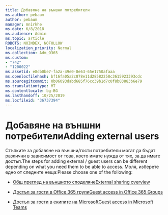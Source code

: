 ```yaml
---
title: Добавяне на външни потребители
ms.author: pebaum
author: pebaum
manager: mnirkhe
ms.date: 6/8/2018
ms.audience: Admin
ms.topic: article
ROBOTS: NOINDEX, NOFOLLOW
localization_priority: Normal
ms.collection: Adm_O365
ms.custom:
- "742"
- "1200022"
ms.assetid: e8db0be7-fa2a-49e0-8e63-65e1750afaaa
ms.openlocfilehash: bf16fa05a2c878e11d28582258c3615923393cdc
ms.sourcegitcommit: 0b06093dabd685f76cc39b1d7c0f8b03883b6e79
ms.translationtype: MT
ms.contentlocale: bg-BG
ms.lasthandoff: 10/25/2019
ms.locfileid: "36737394"
---
```

# <a name="adding-external-users"></a><span data-ttu-id="2dcc0-102">Добавяне на външни потребители</span><span class="sxs-lookup"><span data-stu-id="2dcc0-102">Adding external users</span></span>

<span data-ttu-id="2dcc0-103">Стъпките за добавяне на външни/гости потребители могат да бъдат различни в зависимост от това, което имате нужда от тях, за да имате достъп.</span><span class="sxs-lookup"><span data-stu-id="2dcc0-103">The steps for adding external / guest users can be different depending on what you need them to be able to access.</span></span> <span data-ttu-id="2dcc0-104">Моля, изберете едно от следните неща:</span><span class="sxs-lookup"><span data-stu-id="2dcc0-104">Please choose one of the following:</span></span>
  
- [<span data-ttu-id="2dcc0-105">Общ преглед на външното споделяне</span><span class="sxs-lookup"><span data-stu-id="2dcc0-105">External sharing overview</span></span>](https://docs.microsoft.com/sharepoint/external-sharing-overview)

- [<span data-ttu-id="2dcc0-106">Достъп за гости в Office 365 групи</span><span class="sxs-lookup"><span data-stu-id="2dcc0-106">Guest access in Office 365 Groups</span></span>](https://support.office.com/en-gb/article/guest-access-in-office-365-groups-bfc7a840-868f-4fd6-a390-f347bf51aff6)

- [<span data-ttu-id="2dcc0-107">Достъп за гости в екипите на Microsoft</span><span class="sxs-lookup"><span data-stu-id="2dcc0-107">Guest access in Microsoft Teams</span></span>](https://docs.microsoft.com/microsoftteams/guest-access-checklist)
